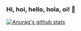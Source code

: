 ### Hi, hoi, hello, hola, oi! 👋

[![Anurag's github stats](https://github-readme-stats.vercel.app/api?username=renanborgez)](https://github.com/anuraghazra/github-readme-stats)
<!--
**renanborgez/renanborgez** is a ✨ _special_ ✨ repository because its `README.md` (this file) appears on your GitHub profile.

Here are some ideas to get you started:

- 🔭 I’m currently working on ...
- 🌱 I’m currently learning ...
- 👯 I’m looking to collaborate on ...
- 🤔 I’m looking for help with ...
- 💬 Ask me about ...
- 📫 How to reach me: ...
- 😄 Pronouns: ...
- ⚡ Fun fact: ...
-->
